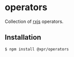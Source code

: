 # operators

Collection of [rxjs](https://rxjs.dev/) operators.

## Installation
```shell
$ npm install @xpr/operators
```
